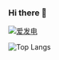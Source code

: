 ### Hi there 👋
[![爱发电](https://img.shields.io/badge/%E8%B5%9E%E5%8A%A9-%E7%88%B1%E5%8F%91%E7%94%B5-936BE5)](https://afdian.net/@mouse)

![Top Langs](https://github-readme-stats.vercel.app/api/top-langs/?username=Mouse0w0&layout=compact&hide_border=true&hide=html,css)

<!--
![Github stats](https://github-readme-stats.vercel.app/api?username=Mouse0w0&show_icons=true&hide_border=true&include_all_commits=true)

**Mouse0w0/Mouse0w0** is a ✨ _special_ ✨ repository because its `README.md` (this file) appears on your GitHub profile.

Here are some ideas to get you started:

- 🔭 I’m currently working on ...
- 🌱 I’m currently learning ...
- 👯 I’m looking to collaborate on ...
- 🤔 I’m looking for help with ...
- 💬 Ask me about ...
- 📫 How to reach me: ...
- 😄 Pronouns: ...
- ⚡ Fun fact: ...
-->
